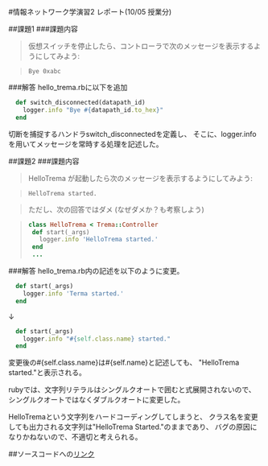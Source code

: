 #情報ネットワーク学演習2 レポート(10/05 授業分)

##課題1
###課題内容

>仮想スイッチを停止したら、コントローラで次のメッセージを表示するようにしてみよう:

>```
>Bye 0xabc
>```

###解答
hello_trema.rbに以下を追加

```ruby
  def switch_disconnected(datapath_id)
    logger.info "Bye #{datapath_id.to_hex}"
  end
```
切断を捕捉するハンドラswitch_disconnectedを定義し、
そこに、logger.infoを用いてメッセージを常時する処理を記述した。

##課題2
###課題内容

>HelloTrema が起動したら次のメッセージを表示するようにしてみよう:

>```
>HelloTrema started.
>```

>ただし、次の回答ではダメ (なぜダメか？も考察しよう)

>```ruby
>class HelloTrema < Trema::Controller
>  def start(_args)
>    logger.info 'HelloTrema started.'
>  end
>  ...
>```

###解答
hello_trema.rb内の記述を以下のように変更。
```ruby
  def start(_args)
    logger.info 'Terma started.'
  end
```
↓
```ruby
  def start(_args)
    logger.info "#{self.class.name} started."
  end
```
変更後の\#\{self.class.name\}は\#\{self.name\}と記述しても、
"HelloTrema started."と表示される。

rubyでは、文字列リテラルはシングルクオートで囲むと式展開されないので、
シングルクオートではなくダブルクオートに変更した。

HelloTremaという文字列をハードコーディングしてしまうと、
クラス名を変更しても出力される文字列は"HelloTrema Started."のままであり、
バグの原因になりかねないので、不適切と考えられる。 

##ソースコードへの[リンク](https://github.com/handai-trema/hello-trema-d-miura/blob/master/lib/hello_trema.rb)


